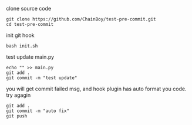 clone source code
```
git clone https://github.com/ChainBoy/test-pre-commit.git
cd test-pre-commit
```

init git hook
```
bash init.sh
```

test update main.py
```
echo "" >> main.py
git add .
git commit -m "test update"
```

you will get commit failed msg, and hook plugin has auto format you code. try agagin

```
git add .
git commit -m "auto fix"
git push
```
